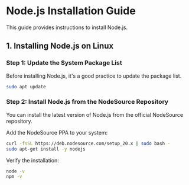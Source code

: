 # Node.js Installation Guide

This guide provides instructions to install Node.js.

## 1. Installing Node.js on Linux

### Step 1: Update the System Package List

Before installing Node.js, it's a good practice to update the package list.

```bash
sudo apt update
```

### Step 2: Install Node.js from the NodeSource Repository

You can install the latest version of Node.js from the official NodeSource repository.

Add the NodeSource PPA to your system:

```bash
curl -fsSL https://deb.nodesource.com/setup_20.x | sudo bash -
sudo apt-get install -y nodejs
```

Verify the installation:

```bash
node -v
npm -v
```
